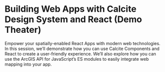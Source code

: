 # Building Web Apps with Calcite Design System and React (Demo Theater)

Empower your spatially-enabled React Apps with modern web technologies. In this session, we’ll demonstrate how you can use Calcite Components and React to create a user-friendly experience. We’ll also explore how you can use the ArcGIS API for JavaScript’s ES modules to easily integrate web mapping into your app.
